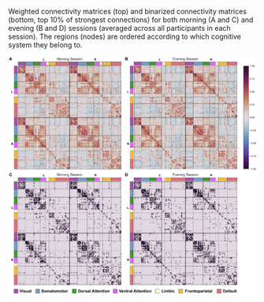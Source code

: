 Weighted connectivity matrices (top) and binarized connectivity matrices (bottom, top 10% of strongest connections) for both morning (A and C) and evening (B and D) sessions (averaged across all participants in each session). The regions (nodes) are ordered according to which cognitive system they belong to.

![alt text](https://github.com/fvfarahani/time-of-day/blob/main/corr.png?raw=true)
